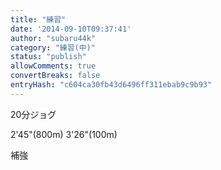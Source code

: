 ```yaml
---
title: "練習"
date: '2014-09-10T09:37:41'
author: "subaru44k"
category: "練習(中)"
status: "publish"
allowComments: true
convertBreaks: false
entryHash: "c604ca30fb43d6496ff311ebab9c9b93"
---
```

20分ジョグ

2'45"(800m)
3'26"(100m)

補強
